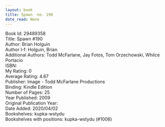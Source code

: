 ```yaml
---
layout: book
title: Spawn  no. 190
date_read: None
---
```


Book Id: 29489358<br />
Title: Spawn #190<br />
Author: Brian Holguin<br />
Author l-f: Holguin, Brian<br />
Additional Authors: Todd McFarlane, Jay Fotos, Tom Orzechowski, Whilce Portacio<br />
ISBN: <br />
My Rating: 0<br />
Average Rating: 4.67<br />
Publisher: Image - Todd McFarlane Productions<br />
Binding: Kindle Edition<br />
Number of Pages: 25<br />
Year Published: 2009<br />
Original Publication Year: <br />
Date Added: 2020/04/02<br />
Bookshelves: kupka-wstydu<br />
Bookshelves with positions: kupka-wstydu (#1006)<br />

